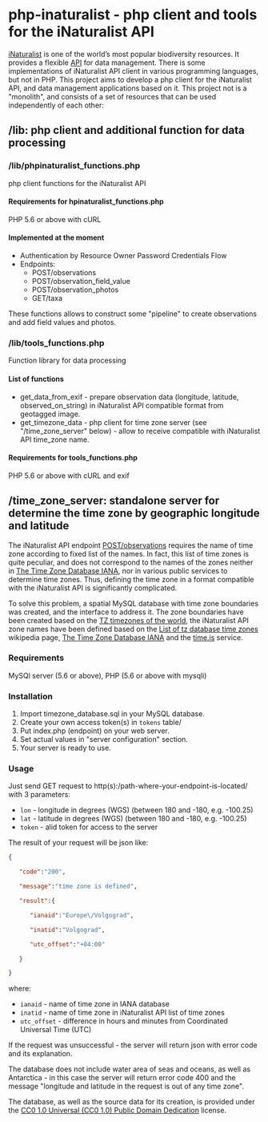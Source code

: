 # php-inaturalist - php client and tools for the iNaturalist API

[iNaturalist](https://www.inaturalist.org )  is one of the world’s most popular biodiversity resources. It provides a flexible [API](https://api.inaturalist.org/v1/docs/) for data management. There is some implementations of iNaturalist API client in various programming languages, but not in PHP. This project aims to develop a php client for the iNaturalist API, and data management applications based on it. This project not is a "monolith", and consists of a set of resources that can be used independently of each other:

## /lib: php client and additional function for data processing

### /lib/phpinaturalist_functions.php

php client functions for the iNaturalist API

#### Requirements for hpinaturalist_functions.php

PHP 5.6 or above with cURL

#### Implemented at the moment

* Authentication by Resource Owner Password Credentials Flow
* Endpoints:
  * POST/observations
  * POST/observation_field_value
  * POST/observation_photos
  * GET/taxa

These functions allows to construct some "pipeline" to create observations and add field values and photos.

### /lib/tools_functions.php

Function library for data processing

#### List of functions

* get_data_from_exif - prepare observation data (longitude, latitude, observed_on_string) in iNaturalist API compatible format from geotagged image.
* get_timezone_data - php client for time zone server (see "/time_zone_server" below) - allow to receive compatible with iNaturalist API time_zone name.

#### Requirements for tools_functions.php

PHP 5.6 or above with cURL and exif

## /time_zone_server: standalone server for determine the time zone by geographic longitude and latitude

The iNaturalist API endpoint [POST/observations](https://www.inaturalist.org/pages/api+reference#post-observations) requires the name of time zone according to fixed list of the names. In fact, this list of time zones is quite peculiar, and does not correspond to the names of the zones neither in [The Time Zone Database IANA](https://www.iana.org/time-zones), nor in various public services to determine time zones.  Thus, defining the time zone in a format compatible with the iNaturalist API is significantly complicated.

To solve this problem, a spatial MySQL database with time zone boundaries was created, and the interface to address it. The zone boundaries have been created based on the [TZ timezones of the world](http://efele.net/maps/tz/world/), the iNaturalist API zone names have been defined based on the [List of tz database time zones](https://en.wikipedia.org/wiki/List_of_tz_database_time_zones) wikipedia page, [The Time Zone Database IANA](https://www.iana.org/time-zones)  and the [time.is](https://time.is/) service.

### Requirements

MySQl server (5.6 or above), PHP (5.6 or above with mysqli)

### Installation

1. Import timezone_database.sql in your MySQL database.
2. Create your own access token(s) in `tokens` table/
3. Put index.php (endpoint) on your web server.
4. Set actual values in "server configuration" section.
5. Your server is ready to use.

### Usage

Just send GET request to http(s):/path-where-your-endpoint-is-located/ with 3 parameters:

* `lon` - longitude in degrees (WGS) (between 180 and -180, e.g. -100.25)
* `lat` - latitude in degrees (WGS) (between 180 and -180, e.g. -100.25)
* `token` - alid token for access to the server

The result of your request will be json like:

```json
{

   "code":"200",

   "message":"time zone is defined",

   "result":{

      "ianaid":"Europe\/Volgograd",

      "inatid":"Volgograd",

      "utc_offset":"+04:00"

   }

}
```

where:

* `ianaid` - name of time zone in IANA database
* `inatid` - name of time zone in iNaturalist API list of time zones
* `utc_offset` - difference in hours and minutes from Coordinated Universal Time (UTC)

If the request was unsuccessful - the server will return json with error code and its explanation.

The database does not include water area of seas and oceans, as well as Antarctica - in this case the server will return error code 400 and the message "longitude and latitude in the request is out of any time zone".

The database, as well as the source data for its creation, is provided under the [CC0 1.0 Universal (CC0 1.0) Public Domain Dedication](https://creativecommons.org/publicdomain/zero/1.0/) license.

